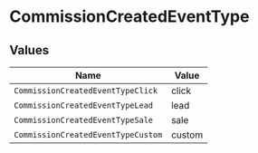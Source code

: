 # CommissionCreatedEventType


## Values

| Name                               | Value                              |
| ---------------------------------- | ---------------------------------- |
| `CommissionCreatedEventTypeClick`  | click                              |
| `CommissionCreatedEventTypeLead`   | lead                               |
| `CommissionCreatedEventTypeSale`   | sale                               |
| `CommissionCreatedEventTypeCustom` | custom                             |